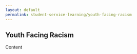 ```yaml
---
layout: default
permalink: student-service-learning/youth-facing-racism
---
```

<section class="wide">
    <h1>Youth Facing Racism</h1>
</section>
Content
